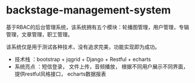 # backstage-management-system

基于RBAC的后台管理系统，该系统拥有五个模块：轮播图管理，用户管理，专辑管理，文章管理，职工管理。

该系统仅是用于测试各种技术，没有追求完美，功能实现即为成功。

* 技术栈 ：bootstrap + jqgrid + Django + Restful + echarts
* 系统亮点 ：短信登录， 文件上传，音频播放， 根据不同用户展示不同界面，提供restful风格接口， echarts数据报表

